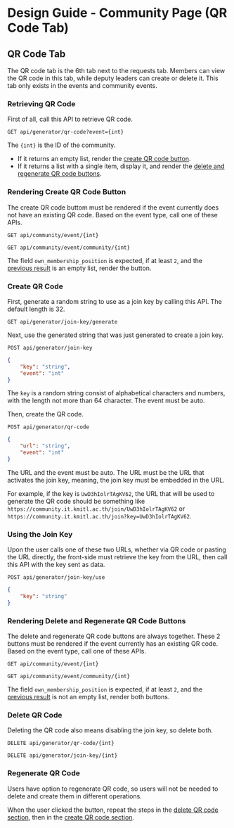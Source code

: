 # Design Guide - Community Page (QR Code Tab)

## QR Code Tab

The QR code tab is the 6th tab next to the requests tab. Members can view the QR code in this tab, while deputy leaders can create or delete it. This tab only exists in the events and community events. 

### Retrieving QR Code

First of all, call this API to retrieve QR code.

`GET api/generator/qr-code?event={int}`

The `{int}` is the ID of the community.

- If it returns an empty list, render the [create QR code button](#rendering-create-qr-code-button).
- If it returns a list with a single item, display it, and render the [delete and regenerate QR code buttons](#rendering-delete-and-regenerate-qr-code-buttons).

### Rendering Create QR Code Button

The create QR code buttom must be rendered if the event currently does not have an existing QR code. Based on the event type, call one of these APIs.

`GET api/community/event/{int}`

`GET api/community/event/community/{int}`

The field `own_membership_position` is expected, if at least `2`, and the [previous result](#retrieving-qr-code) is an empty list, render the button.

### Create QR Code

First, generate a random string to use as a join key by calling this API. The default length is 32.

`GET api/generator/join-key/generate`

Next, use the generated string that was just generated to create a join key.

`POST api/generator/join-key`

```json
{
    "key": "string",
    "event": "int"
}
```

The `key` is a random string consist of alphabetical characters and numbers, with the length not more than 64 character. The event must be auto.

Then, create the QR code.

`POST api/generator/qr-code`

```json
{
    "url": "string",
    "event": "int"
}
```

The URL and the event must be auto. The URL must be the URL that activates the join key, meaning, the join key must be embedded in the URL.

For example, if the key is `UwD3hIolrTAgKV62`, the URL that will be used to generate the QR code should be something like `https://community.it.kmitl.ac.th/join/UwD3hIolrTAgKV62` or `https://community.it.kmitl.ac.th/join?key=UwD3hIolrTAgKV62`.

### Using the Join Key

Upon the user calls one of these two URLs, whether via QR code or pasting the URL directly, the front-side must retrieve the key from the URL, then call this API with the key sent as data.

`POST api/generator/join-key/use`

```json
{
    "key": "string"
}
```

### Rendering Delete and Regenerate QR Code Buttons

The delete and regenerate QR code buttons are always together. These 2 buttons must be rendered if the event currently has an existing QR code. Based on the event type, call one of these APIs.

`GET api/community/event/{int}`

`GET api/community/event/community/{int}`

The field `own_membership_position` is expected, if at least `2`, and the [previous result](#retrieving-qr-code) is not an empty list, render both buttons.

### Delete QR Code

Deleting the QR code also means disabling the join key, so delete both.

`DELETE api/generator/qr-code/{int}`

`DELETE api/generator/join-key/{int}`

### Regenerate QR Code

Users have option to regenerate QR code, so users will not be needed to delete and create them in different operations.

When the user clicked the button, repeat the steps in the [delete QR code section](#delete-qr-code), then in the [create QR code section](#create-qr-code).
